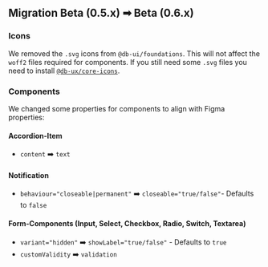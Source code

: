 ## Migration Beta (0.5.x) ➡ Beta (0.6.x)

### Icons

We removed the `.svg` icons from `@db-ui/foundations`. This will not affect the `woff2` files required for components. If you still need some `.svg` files you need to install [`@db-ux/core-icons`](https://www.npmjs.com/package/@db-ux/core-icons).

### Components

We changed some properties for components to align with Figma properties:

#### Accordion-Item

- `content` ➡️ `text`

#### Notification

- `behaviour="closeable|permanent"` ➡️ `closeable="true/false"`- Defaults to `false`

#### Form-Components (Input, Select, Checkbox, Radio, Switch, Textarea)

- `variant="hidden"` ➡️ `showLabel="true/false"` - Defaults to `true`
- `customValidity` ➡️ `validation`
